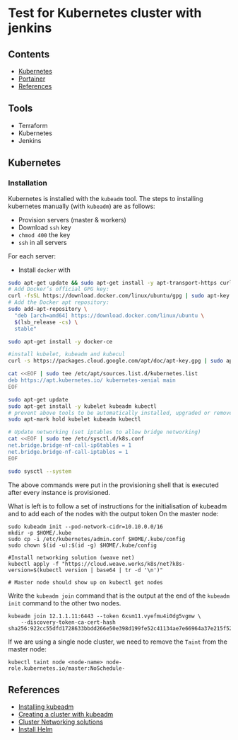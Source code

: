 # Test for Kubernetes cluster with jenkins

## Contents
- [Kubernetes](#kubernetes)
- [Portainer](#portainer)
- [References](#references)
## Tools
- Terraform
- Kubernetes
- Jenkins

## Kubernetes
### Installation
Kubernetes is installed with the `kubeadm` tool.
The steps to installing kubernetes manually (with `kubeadm`) are as follows:
- Provision servers (master & workers)
- Download `ssh` key
- `chmod 400` the key
- `ssh` in all servers

For each server:
- Install `docker` with 
```sh
sudo apt-get update && sudo apt-get install -y apt-transport-https curl
# Add Docker’s official GPG key:
curl -fsSL https://download.docker.com/linux/ubuntu/gpg | sudo apt-key add -
# Add the Docker apt repository:
sudo add-apt-repository \
  "deb [arch=amd64] https://download.docker.com/linux/ubuntu \
  $(lsb_release -cs) \
  stable"

sudo apt-get install -y docker-ce

#install kubelet, kubeadm and kubecul
curl -s https://packages.cloud.google.com/apt/doc/apt-key.gpg | sudo apt-key add -

cat <<EOF | sudo tee /etc/apt/sources.list.d/kubernetes.list
deb https://apt.kubernetes.io/ kubernetes-xenial main
EOF

sudo apt-get update
sudo apt-get install -y kubelet kubeadm kubectl
# prevent above tools to be automatically installed, upgraded or removed
sudo apt-mark hold kubelet kubeadm kubectl

# Update networking (set iptables to allow bridge networking)
cat <<EOF | sudo tee /etc/sysctl.d/k8s.conf
net.bridge.bridge-nf-call-ip6tables = 1
net.bridge.bridge-nf-call-iptables = 1
EOF

sudo sysctl --system
```
The above commands were put in the provisioning shell that is executed after every instance is provisioned.

What is left is to follow a set of instructions for the initialisation of kubeadm and to add each of the nodes with the output token
On the master node:
```
sudo kubeadm init --pod-network-cidr=10.10.0.0/16
mkdir -p $HOME/.kube
sudo cp -i /etc/kubernetes/admin.conf $HOME/.kube/config
sudo chown $(id -u):$(id -g) $HOME/.kube/config

#Install networking solution (weave net)
kubectl apply -f "https://cloud.weave.works/k8s/net?k8s-version=$(kubectl version | base64 | tr -d '\n')"

# Master node should show up on kubectl get nodes
```


Write the `kubeadm join` command that is the output at the end of the `kubeadm init` command to the other two nodes.
```
kubeadm join 12.1.1.11:6443 --token 6xsm11.vyefmu4i0dg5vgmw \
	--discovery-token-ca-cert-hash sha256:922cc55dfd1728633bbdd266e50e398d199fe52c41134ae7e66964a37e215f52
```
If we are using a single node cluster, we need to remove the `Taint` from the master node:
```
kubectl taint node <node-name> node-role.kubernetes.io/master:NoSchedule-
```





## References
- [Installing kubeadm](https://v1-18.docs.kubernetes.io/docs/setup/production-environment/tools/kubeadm/install-kubeadm/)
- [Creating a cluster with kubeadm](https://v1-18.docs.kubernetes.io/docs/setup/production-environment/tools/kubeadm/create-cluster-kubeadm/)
- [Cluster Networking solutions](https://v1-18.docs.kubernetes.io/docs/concepts/cluster-administration/networking/#how-to-implement-the-kubernetes-networking-model)
- [Install Helm](https://helm.sh/docs/intro/install/)
